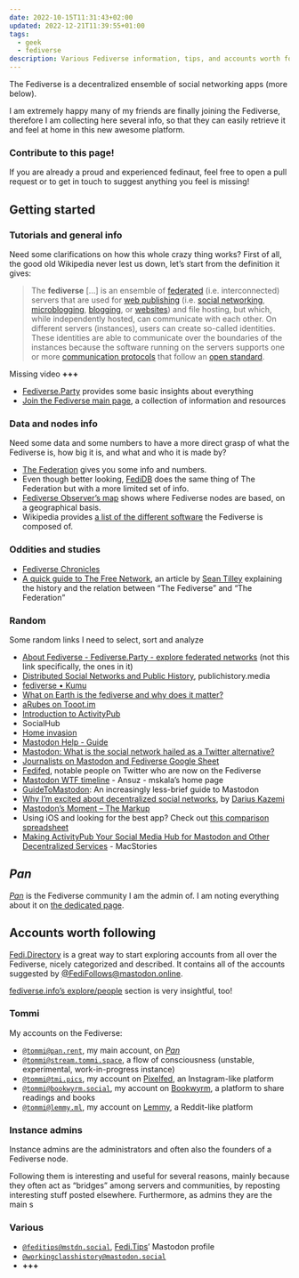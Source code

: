```yaml
---
date: 2022-10-15T11:31:43+02:00
updated: 2022-12-21T11:39:55+01:00
tags:
  - geek
  - fediverse
description: Various Fediverse information, tips, and accounts worth following.
---
```

The Fediverse is a decentralized ensemble of social networking apps (more below).

I am extremely happy many of my friends are finally joining the Fediverse, therefore I am collecting here several info, so that they can easily retrieve it and feel at home in this new awesome platform.

<div class='yellow box'>
	<h3>Contribute to this page!</h3>
	<p>If you are already a proud and experienced fedinaut, feel free to open a pull request or to get in touch to suggest anything you feel is missing!</p>
</div>

## Getting started

### Tutorials and general info

Need some clarifications on how this whole crazy thing works?
First of all, the good old Wikipedia never lest us down, let’s start from the definition it gives:

> The **fediverse** \[…\] is an ensemble of [federated](https://en.wikipedia.org/wiki/Federation_(information_technology) 'Federation (information technology)') (i.e. interconnected) servers that are used for [web publishing](https://en.wikipedia.org/wiki/Web_publishing 'Web publishing') (i.e. [social networking](https://en.wikipedia.org/wiki/Social_networking 'Social networking'), [microblogging](https://en.wikipedia.org/wiki/Microblogging 'Microblogging'), [blogging](https://en.wikipedia.org/wiki/Blogging 'Blogging'), or [websites](https://en.wikipedia.org/wiki/Websites 'Websites')) and file hosting, but which, while independently hosted, can communicate with each other. On different servers (instances), users can create so-called identities. These identities are able to communicate over the boundaries of the instances because the software running on the servers supports one or more [communication protocols](https://en.wikipedia.org/wiki/Communication_protocol 'Communication protocol') that follow an [open standard](https://en.wikipedia.org/wiki/Open_standard 'Open standard').

Missing video <b class='missing'>+++</b>

- [Fediverse.Party](https://fediverse.party 'Fediverse.Party') provides some basic insights about everything
- [Join the Fediverse main page](https://joinfediverse.wiki/Main_Page/Fancy), a collection of information and resources

### Data and nodes info

Need some data and some numbers to have a more direct grasp of what the Fediverse is, how big it is, and what and who it is made by?

- [The Federation](https://the-federation.info 'The Federation') gives you some info and numbers.
- Even though better looking, [FediDB](https://fedidb.org 'FediDB') does the same thing of The Federation but with a more limited set of info.
- [Fediverse Observer’s map](https://fediverse.observer/map 'Fediverse Observer Map') shows where Fediverse nodes are based, on a geographical basis.
- Wikipedia provides [a list of the different software](https://en.wikipedia.org/wiki/Fediverse#Fediverse_software_platforms '“Fediverse” -> “Fediverse Software Platforms” on Wikipedia') the Fediverse is composed of.

### Oddities and studies

- [Fediverse Chronicles](https://fediverse.party/en/chronicles 'Fediverse.Party Chronicles')
- </cite>[A quick guide to The Free Network](https://scribe.rip/we-distribute/a-quick-guide-to-the-free-network-c069309f334)</cite>, an article by [Sean Tilley](https://medium.com/u/7e14794bd38b 'Sean Tilley on Medium') explaining the history and the relation between <q>The Fediverse</q> and <q>The Federation</q>

### Random

Some random links I need to select, sort and analyze

- [About Fediverse - Fediverse.Party - explore federated networks](https://fediverse.party/en/fediverse) (not this link specifically, the ones in it)
- [Distributed Social Networks and Public History](https://publichistory.media/2016/02/21/distributed-social-networks-and-public-history), publichistory.media
- [fediverse • Kumu](https://kumu.io/wakest/fediverse)
- [What on Earth is the fediverse and why does it matter?](https://newatlas.com/what-is-the-fediverse/56385)
- [aRubes on Tooot.im](https://tooot.im/@aRubes/109201170168478214)
- [Introduction to ActivityPub](https://socialhub.activitypub.rocks/t/introduction-to-activitypub)
 - SocialHub
- [Home invasion](https://www.hughrundle.net/home-invasion)
- [Mastodon Help - Guide](https://mastodon.help)
- [Mastodon: What is the social network hailed as a Twitter alternative?](https://reuters.com/technology/mastodon-what-is-social-network-hailed-twitter-alternative-2022-11-07)
- [Journalists on Mastodon and Fediverse Google Sheet](https://docs.google.com/spreadsheets/d/13No4yxY-oFrN8PigC2jBWXreFCHWwVRTftwP6HcREtA)
- [Fedifed](https://fedified.com), notable people on Twitter who are now on the Fediverse
- [Mastodon WTF timeline](https://ansuz.sooke.bc.ca/entry/335) - Ansuz - mskala’s home page
- [GuideToMastodon](https://github.com/joyeusenoelle/GuideToMastodon): An increasingly less-brief guide to Mastodon
- [Why I’m excited about decentralized social networks](https://tinysubversions.com/notes/decentralized-social-networks), by [Darius Kazemi](https://friend.camp/@darius 'Darius on friend.camp')
- [Mastodon’s Moment – The Markup](https://themarkup.org/newsletter/hello-world/mastodons-moment)
- Using iOS and looking for the best app? Check out [this comparison spreadsheet](https://docs.google.com/spreadsheets/d/1De5KRwqMIdwEryfoeBLARgxF7QgKkeOQBCilKuIdAXE/htmlview# 'Mastodon apps feature comparison - Google Drive')
- [Making ActivityPub Your Social Media Hub for Mastodon and Other Decentralized Services](https://www.macstories.net/stories/making-activitypub-your-social-media-hub-for-mastodon-and-other-decentralized-services) - MacStories

## <cite>Pan</cite>

<cite>[Pan](https://pan.rent 'Pan')</cite> is the Fediverse community I am the admin of. I am noting everything about it on [the dedicated page](Pan.md).

## Accounts worth following

[Fedi.Directory](https://fedi.directory) is a great way to start exploring accounts from all over the Fediverse, nicely categorized and described. It contains all of the accounts suggested by [@FediFollows@mastodon.online](https://mastodon.online/@FediFollows '@FediFollows’ profile').

[fediverse.info’s explore/people](https://fediverse.info/explore/people 'fediverse.info | The bespoke fediverse guide.') section is very insightful, too!

### Tommi

My accounts on the Fediverse:

- [`@tommi@pan.rent`](https://pan.rent/@tommi 'Tommi on Pan'), my main account, on <cite>[Pan](https://pan.rent/about 'About Pan')</cite>
- [`@tommi@stream.tommi.space`](https://stream.tommi.space), a flow of consciousness (unstable, experimental, work-in-progress instance)
- [`@tommi@tmi.pics`](https://tmi.pics/tommi 'Tommi on TMI Pics'), my account on [Pixelfed](https://pixelfed.org), an Instagram-like platform
- [`@tommi@bookwyrm.social`](https://bookwyrm.social/user/tommi 'Tommi on BookWyrm'), my account on [Bookwyrm](https://bookwyrm.social), a platform to share readings and books
- [`@tommi@lemmy.ml`](https://lemmy.ml/u/tommi 'Tommi on Lemmy.ml'), my account on [Lemmy](https://join-lemmy.org 'Join Lemmy'), a Reddit-like platform

### Instance admins

Instance admins are the administrators and often also the founders of a Fediverse node.

Following them is interesting and useful for several reasons, mainly because they often act as “bridges” among servers and communities, by reposting interesting stuff posted elsewhere. Furthermore, as admins they are the main s

### Various

- [`@feditips@mstdn.social`](https://mstdn.social/@feditips '@feditips on Mastodon'), [Fedi.Tips](https://fedi.tips 'Fedi.Tips')’ Mastodon profile
- [`@workingclasshistory@mastodon.social`](https://mastodon.social/@workingclasshistory '@workingclasshistory on Mastodon')
- <b class='missing'>+++</b>

